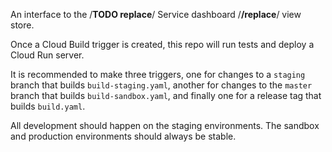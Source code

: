 An interface to the /**TODO replace**/ Service dashboard /**/replace**/ view store.

Once a Cloud Build trigger is created, this repo will run tests and deploy a Cloud Run server.

It is recommended to make three triggers, one for changes to a `staging` branch that builds `build-staging.yaml`, another for changes to the `master` branch that builds `build-sandbox.yaml`, and finally one for a release tag that builds `build.yaml`.

All development should happen on the staging environments. The sandbox and production environments should always be stable.
